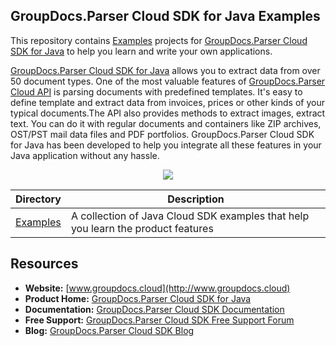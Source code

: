 ## GroupDocs.Parser Cloud SDK for Java Examples

This repository contains [Examples](Examples) projects for [GroupDocs.Parser Cloud SDK for Java](https://products.groupdocs.cloud/parser/java) to help you learn and write your own applications.

[GroupDocs.Parser Cloud SDK for Java](https://products.groupdocs.cloud/parser/java) allows you to extract data from over 50 document types. One of the most valuable features of [GroupDocs.Parser Cloud API](https://products.groupdocs.cloud/parser) is parsing documents with predefined templates. It's easy to define template and extract data from invoices, prices or other kinds of your typical documents.The API also provides methods to extract images, extract text. You can do it with regular documents and containers like ZIP archives, OST/PST mail data files and PDF portfolios. GroupDocs.Parser Cloud SDK for Java has been developed to help you integrate all these features in your Java application without any hassle.

<p align="center">

  <a title="Download complete GroupDocs.Parser Cloud SDK Examples for Java source code" href="https://github.com/groupdocs-parser-cloud/groupdocs-parser-cloud-java-samples/archive/master.zip">
	<img src="https://raw.github.com/AsposeExamples/java-examples-dashboard/master/images/downloadZip-Button-Large.png" />
  </a>
</p>

Directory | Description
--------- | -----------
[Examples](Examples)  | A collection of Java Cloud SDK examples that help you learn the product features

## Resources

+ **Website:** [www.groupdocs.cloud](http://www.groupdocs.cloud)
+ **Product Home:** [GroupDocs.Parser Cloud SDK for Java](https://products.groupdocs.cloud/parser/java)
+ **Documentation:** [GroupDocs.Parser Cloud SDK Documentation](https://docs.groupdocs.cloud/display/parsercloud/Home)
+ **Free Support:** [GroupDocs.Parser Cloud SDK Free Support Forum](https://forum.groupdocs.cloud/c/parser)
+ **Blog:** [GroupDocs.Parser Cloud SDK Blog](https://blog.groupdocs.cloud/category/parser)
